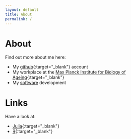 ```yaml
---
layout: default
title: About
permalink: /
---
```


# About

Find out more about me here:

* My [github](https://github.com/setempler){:target="_blank"} account
* My workplace at the [Max Planck Institute for Biology of Ageing](http://www.age.mpg.de/the-science/core-facilities/bioinformatics/){:target="_blank"}
* My [software](software/) development

# Links

Have a look at:

* [Julia](http://julialang.org){:target="_blank"}
* [R](https://www.r-project.org){:target="_blank"}

